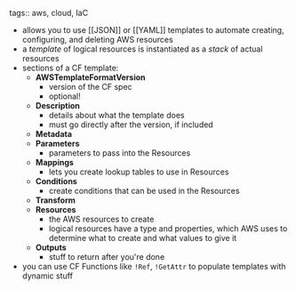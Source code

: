 tags:: aws, cloud, IaC

- allows you to use [[JSON]] or [[YAML]] templates to automate creating, configuring, and deleting AWS resources
- a *template* of logical resources is instantiated as a *stack* of actual resources
- sections of a CF template:
	- **AWSTemplateFormatVersion**
		- version of the CF spec
		- optional!
	- **Description**
		- details about what the template does
		- must go directly after the version, if included
	- **Metadata**
	- **Parameters**
		- parameters to pass into the Resources
	- **Mappings**
		- lets you create lookup tables to use in Resources
	- **Conditions**
		- create conditions that can be used in the Resources
	- **Transform**
	- **Resources**
		- the AWS resources to create
		- logical resources have a type and properties, which AWS uses to determine what to create and what values to give it
	- **Outputs**
		- stuff to return after you're done
- you can use  CF Functions like `!Ref`, `!GetAttr` to populate templates with dynamic stuff